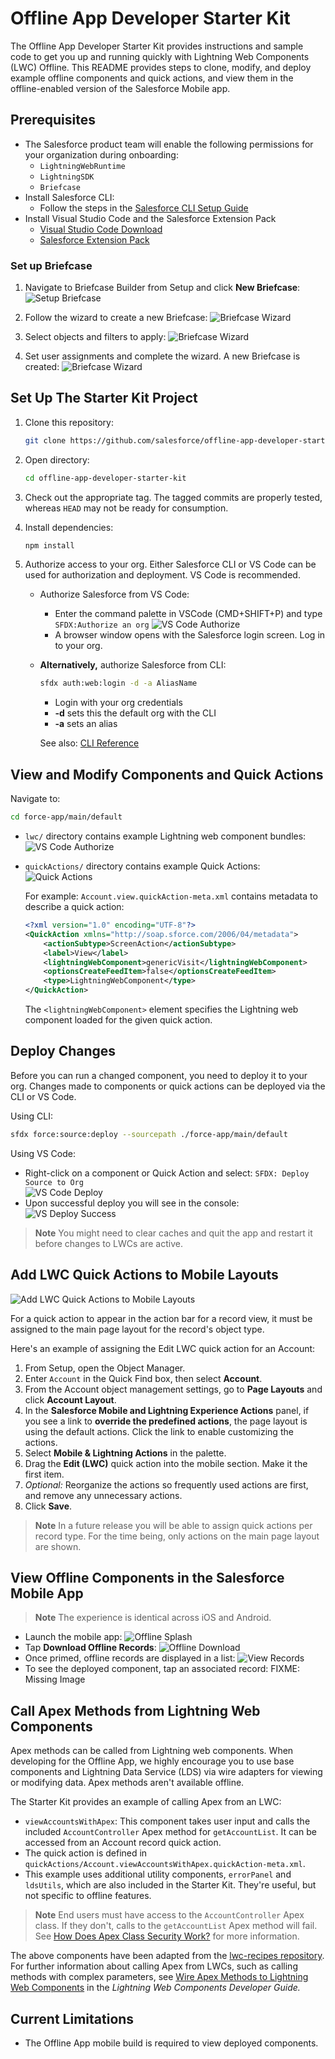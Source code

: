 # Offline App Developer Starter Kit

The Offline App Developer Starter Kit provides instructions and sample code to get you up and running quickly with Lightning Web Components (LWC) Offline. This README provides steps to clone, modify, and deploy example offline components and quick actions, and view them in the offline-enabled version of the Salesforce Mobile app.

## Prerequisites

- The Salesforce product team will enable the following permissions for your organization during onboarding: 
  - `LightningWebRuntime`
  - `LightningSDK`
  - `Briefcase`
- Install Salesforce CLI:
  - Follow the steps in the [Salesforce CLI Setup Guide](https://developer.salesforce.com/docs/atlas.en-us.sfdx_setup.meta/sfdx_setup/sfdx_setup_intro.htm)
- Install Visual Studio Code and the Salesforce Extension Pack
  - [Visual Studio Code Download](https://code.visualstudio.com/download)
  - [Salesforce Extension Pack](https://marketplace.visualstudio.com/items?itemName=salesforce.salesforcedx-vscode)

### Set up Briefcase

1. Navigate to Briefcase Builder from Setup and click **New Briefcase**:
  ![Setup Briefcase](images/SetupBriefcase.png)

2. Follow the wizard to create a new Briefcase:
  ![Briefcase Wizard](images/BriefcaseWizard1.png)

3. Select objects and filters to apply:
  ![Briefcase Wizard](images/BriefcaseWizard2.png)

4. Set user assignments and complete the wizard. A new Briefcase is created:
  ![Briefcase Wizard](images/BriefcaseWizard3.png)

## Set Up The Starter Kit Project

1. Clone this repository:  
  
   ```sh
   git clone https://github.com/salesforce/offline-app-developer-starter-kit.git
   ```

2. Open directory:

   ```sh
   cd offline-app-developer-starter-kit
   ```

3. Check out the appropriate tag. The tagged commits are properly tested, whereas `HEAD` may not be ready for consumption.

4. Install dependencies:

   ```sh
   npm install
   ```

5. Authorize access to your org. Either Salesforce CLI or VS Code can be used for authorization and deployment. VS Code is recommended.

   - Authorize Salesforce from VS Code:

      - Enter the command palette in VSCode (CMD+SHIFT+P) and type `SFDX:Authorize an org`
        ![VS Code Authorize](images/VSCodeAuthorize.png)
      - A browser window opens with the Salesforce login screen. Log in to your org.

   - **Alternatively,** authorize Salesforce from CLI:

      ```sh
      sfdx auth:web:login -d -a AliasName
      ```

      - Login with your org credentials
      - **-d** sets this the default org with the CLI
      - **-a** sets an alias

      See also: [CLI Reference](https://developer.salesforce.com/docs/atlas.en-us.sfdx_cli_reference.meta/sfdx_cli_reference/cli_reference.htm)

## View and Modify Components and Quick Actions

Navigate to:

```sh
cd force-app/main/default
```

- `lwc/` directory contains example Lightning web component bundles:  
  ![VS Code Authorize](images/lwcDirectory.png)
- `quickActions/` directory contains example Quick Actions:  
  ![Quick Actions](images/quickActionsDirectory.png)

  For example: `Account.view.quickAction-meta.xml` contains metadata to describe a quick action:

  ```xml
  <?xml version="1.0" encoding="UTF-8"?>
  <QuickAction xmlns="http://soap.sforce.com/2006/04/metadata">
      <actionSubtype>ScreenAction</actionSubtype>
      <label>View</label>
      <lightningWebComponent>genericVisit</lightningWebComponent>
      <optionsCreateFeedItem>false</optionsCreateFeedItem>
      <type>LightningWebComponent</type>
  </QuickAction>
  ```

  The `<lightningWebComponent>` element specifies the Lightning web component loaded for
  the given quick action.

## Deploy Changes

Before you can run a changed component, you need to deploy it to your org. Changes made to components or quick actions can be deployed via the CLI or VS Code.

Using CLI:

```sh
sfdx force:source:deploy --sourcepath ./force-app/main/default
```

Using VS Code:

- Right-click on a component or Quick Action and select: `SFDX: Deploy Source to Org`  
  ![VS Code Deploy](images/DeployVSCode.png)
- Upon successful deploy you will see in the console:  
  ![VS Deploy Success](images/DeployedLWCConsole.png)

> **Note**
> You might need to clear caches and quit the app and restart it before changes to LWCs are active.
## Add LWC Quick Actions to Mobile Layouts

![Add LWC Quick Actions to Mobile Layouts](images/LWCQuickActionsMobileLayouts.png)

For a quick action to appear in the action bar for a record view, it must be assigned to the main page layout for the record's object type.

Here's an example of assigning the Edit LWC quick action for an Account:

1. From Setup, open the Object Manager.
2. Enter `Account` in the Quick Find box, then select **Account**.
3. From the Account object management settings, go to **Page Layouts** and click **Account Layout**.
4. In the **Salesforce Mobile and Lightning Experience Actions** panel, if you see a link to **override the predefined actions**, the page layout is using the default actions. Click the link to enable customizing the actions.
5. Select **Mobile & Lightning Actions** in the palette.
6. Drag the **Edit (LWC)** quick action into the mobile section. Make it the first item.
7. _Optional:_ Reorganize the actions so frequently used actions are first, and remove any unnecessary actions.
8. Click **Save**.

> **Note**
> In a future release you will be able to assign quick actions per record type. For the time being, only actions on the main page layout are shown.

## View Offline Components in the Salesforce Mobile App

> **Note**
> The experience is identical across iOS and Android.

- Launch the mobile app:
  ![Offline Splash](images/OfflineSplash.png)
- Tap **Download Offline Records**:
  ![Offline Download](images/OfflineDownload.png)
- Once primed, offline records are displayed in a list:
  ![View Records](images/OfflineRecords.png)
- To see the deployed component, tap an associated record:
  FIXME: Missing Image

## Call Apex Methods from Lightning Web Components

Apex methods can be called from Lightning web components. When developing for the Offline App, we highly encourage you to use base components and Lightning Data Service (LDS) via wire adapters for viewing or modifying data. Apex methods aren't available offline.

The Starter Kit provides an example of calling Apex from an LWC:

- `viewAccountsWithApex`: This component takes user input and calls the included `AccountController` Apex method for `getAccountList`. It can be accessed from an Account record quick action.
- The quick action is defined in `quickActions/Account.viewAccountsWithApex.quickAction-meta.xml`.
- This example uses additional utility components, `errorPanel` and `ldsUtils`, which are also included in the Starter Kit. They're useful, but not specific to offline features.

> **Note**
> End users must have access to the `AccountController` Apex class. If they don't, calls to the `getAccountList` Apex method will fail. See [How Does Apex Class Security Work?](https://help.salesforce.com/s/articleView?id=sf.code_package_security.htm&type=5) for more information.

The above components have been adapted from the [lwc-recipes repository](https://github.com/trailheadapps/lwc-recipes). For further information about calling Apex from LWCs, such as calling methods with complex parameters, see [Wire Apex Methods to Lightning Web Components](https://developer.salesforce.com/docs/component-library/documentation/en/lwc/lwc.apex_wire_method) in the _Lightning Web Components Developer Guide._

## Current Limitations

- The Offline App mobile build is required to view deployed components.
